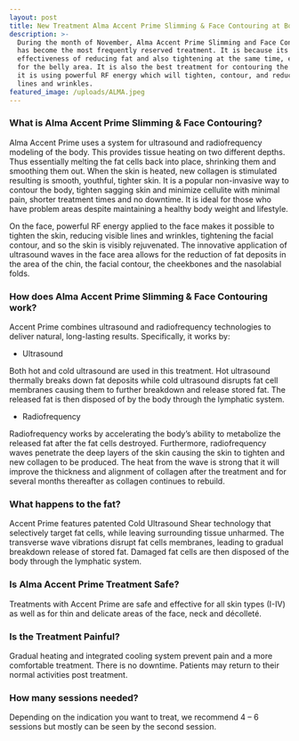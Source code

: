 ```yaml
---
layout: post
title: New Treatment Alma Accent Prime Slimming & Face Contouring at Body Lab
description: >-
  During the month of November, Alma Accent Prime Slimming and Face Contouring
  has become the most frequently reserved treatment. It is because its
  effectiveness of reducing fat and also tightening at the same time, especially
  for the belly area. It is also the best treatment for contouring the face as
  it is using powerful RF energy which will tighten, contour, and reduce visible
  lines and wrinkles.
featured_image: /uploads/ALMA.jpeg
---
```


### What is Alma Accent Prime Slimming & Face Contouring?

Alma Accent Prime uses a system for ultrasound and radiofrequency modeling of the body. This provides tissue heating on two different depths. Thus essentially melting the fat cells back into place, shrinking them and smoothing them out. When the skin is heated, new collagen is stimulated resulting is smooth, youthful, tighter skin. It is a popular non-invasive way to contour the body, tighten sagging skin and minimize cellulite with minimal pain, shorter treatment times and no downtime. It is ideal for those who have problem areas despite maintaining a healthy body weight and lifestyle.

On the face, powerful RF energy applied to the face makes it possible to tighten the skin, reducing visible lines and wrinkles, tightening the facial contour, and so the skin is visibly rejuvenated. The innovative application of ultrasound waves in the face area allows for the reduction of fat deposits in the area of ​​the chin, the facial contour, the cheekbones and the nasolabial folds.

### How does Alma Accent Prime Slimming & Face Contouring work?

Accent Prime combines ultrasound and radiofrequency technologies to deliver natural, long-lasting results. Specifically, it works by:

* <div>Ultrasound</div>

Both hot and cold ultrasound are used in this treatment. Hot ultrasound thermally breaks down fat deposits while cold ultrasound disrupts fat cell membranes causing them to further breakdown and release stored fat. The released fat is then disposed of by the body through the lymphatic system.&nbsp;

* <div>Radiofrequency</div>

Radiofrequency works by accelerating the body’s ability to metabolize the released fat after the fat cells destroyed. Furthermore, radiofrequency waves penetrate the deep layers of the skin causing the skin to tighten and new collagen to be produced. The heat from the wave is strong that it will improve the thickness and alignment of collagen after the treatment and for several months thereafter as collagen continues to rebuild.

### What happens to the fat?

Accent Prime features patented Cold Ultrasound Shear technology that selectively target fat cells, while leaving surrounding tissue unharmed. The transverse wave vibrations disrupt fat cells membranes, leading to gradual breakdown release of stored fat. Damaged fat cells are then disposed of the body through the lymphatic system.

### Is Alma Accent Prime Treatment Safe?

Treatments with Accent Prime are safe and effective for all skin types (I-IV) as well as for thin and delicate areas of the face, neck and décolleté.

### Is the Treatment Painful?

Gradual heating and integrated cooling system prevent pain and a more comfortable treatment. There is no downtime. Patients may return to their normal activities post treatment.

### How many sessions needed?

Depending on the indication you want to treat, we recommend 4 – 6 sessions but mostly can be seen by the second session.